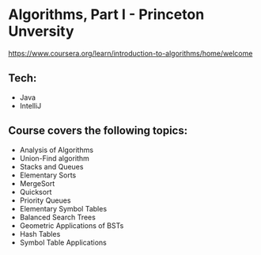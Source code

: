 # Algorithms, Part I - Princeton Unversity

https://www.coursera.org/learn/introduction-to-algorithms/home/welcome

## Tech:
* Java
* IntelliJ

## Course covers the following topics:
* Analysis of Algorithms
* Union-Find algorithm
* Stacks and Queues
* Elementary Sorts
* MergeSort
* Quicksort
* Priority Queues
* Elementary Symbol Tables
* Balanced Search Trees
* Geometric Applications of BSTs
* Hash Tables
* Symbol Table Applications
